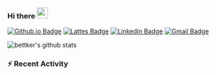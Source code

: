 ### Hi there <img src="https://media.giphy.com/media/hvRJCLFzcasrR4ia7z/giphy.gif" width="25px">

[![Github.io Badge](https://img.shields.io/badge/-bettker.github.io-181717?style=flat-square&logo=Github&logoColor=white&link=https://bettker.github.io/)](https://bettker.github.io/)
[![Lattes Badge](https://img.shields.io/badge/-Rafael%20Vales%20Bettker-007db8?style=flat-square&logo=Lattes&logoColor=white&link=ttp://lattes.cnpq.br/3589185800002751)](ttp://lattes.cnpq.br/3589185800002751)
[![Linkedin Badge](https://img.shields.io/badge/-bettker-0077b5?style=flat-square&logo=Linkedin&logoColor=white&link=https://www.linkedin.com/in/bettker/)](https://www.linkedin.com/in/bettker/) <!-- check the color -->
[![Gmail Badge](https://img.shields.io/badge/-rafaelvalesb@gmail.com-d14836?style=flat-square&logo=Gmail&logoColor=white&link=mailto:rafaelvalesb@gmail.com)](mailto:rafaelvalesb@gmail.com)

![bettker's github stats](https://github-readme-stats.vercel.app/api?username=bettker&hide=stars&count_private=true&show_icons=true&include_all_commits=true&title_color=444444&text_color=888888&background_color=111111&icon_color=ffc83d&hide_border=true)

### :zap: Recent Activity

<!--START_SECTION:activity-->

<!--END_SECTION:activity-->
